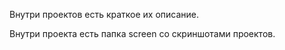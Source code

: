 Внутри проектов есть краткое их описание.

Внутри проекта есть папка screen со скриншотами проектов.


